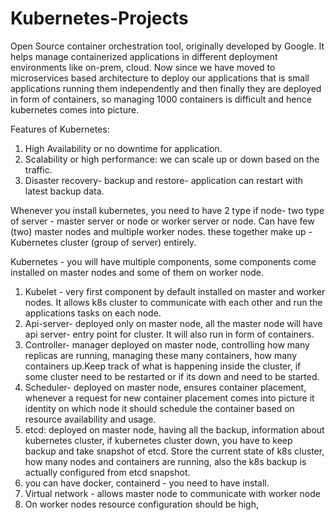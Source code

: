 # Kubernetes-Projects

Open Source container orchestration tool, originally developed by Google.
It helps manage containerized applications in different deployment  environments like on-prem, cloud.
Now since we have moved to microservices based architecture to deploy our applications that is small applications running them independently and then finally they are deployed in form of containers, so managing 1000 containers is difficult and hence kubernetes comes into picture.

Features of Kubernetes:

1. High Availability or no downtime for application.
2. Scalability or high performance: we can scale up or down based on the traffic.
3. Disaster recovery- backup and restore- application can restart with latest backup data.

Whenever you install kubernetes, you need to have 2 type if node- two type of server - master server or node or worker server or node. Can have few (two) master nodes and multiple worker nodes. these together make up - Kubernetes cluster (group of server) entirely.

Kubernetes - you will have multiple components, some components come installed on master nodes and some of them on worker node.

1. Kubelet - very first component by default installed on master and worker nodes.
It allows k8s cluster to communicate with each other and run the applications tasks on each node.
2. Api-server- deployed only on master node, all the master node will have api server- entry point for cluster. It will also run in form of containers. 
3. Controller- manager deployed on master node, controlling how many replicas are running, managing these many containers, how many containers up.Keep track of what is happening inside the cluster, if some cluster need to be restarted or if its down and need to be started. 
4. Scheduler- deployed on master node, ensures container placement, whenever a request for new container placement comes into picture it identity on which node it should schedule the container based on resource availability and usage. 
5. etcd: deployed on master node, having all the backup, information about kubernetes cluster, if kubernetes cluster down, you have to keep backup and take snapshot of etcd. Store the current state of k8s cluster, how many nodes and containers are running, also the k8s backup is actually configured from etcd snapshot.
6. you can have docker, containerd - you need to have install.
7. Virtual  network - allows master node to communicate with worker node
8. On worker nodes resource configuration should be high,



